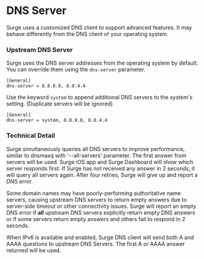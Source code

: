# DNS Server

Surge uses a customized DNS client to support advanced features. It may behave differently from the DNS client of your operating system.

### Upstream DNS Server

Surge uses the DNS server addresses from the operating system by default. You can override them using the `dns-server` parameter.

```
[General]
dns-server = 8.8.8.8, 8.8.4.4
```

Use the keyword `system` to append additional DNS servers to the system's setting. (Duplicate servers will be ignored)

```
[General]
dns-server = system, 8.8.8.8, 8.8.4.4
```


### Technical Detail

Surge simultaneously queries all DNS servers to improve performance, similar to dnsmasq with '--all-servers' parameter. The first answer from servers will be used. Surge iOS app and Surge Dashboard will show which server responds first. If Surge has not received any answer in 2 seconds, it will query all servers again. After four retries, Surge will give up and report a DNS error.

Some domain names may have poorly-performing authoritative name servers, causing upstream DNS servers to return empty answers due to server-side timeout or other connectivity issues. Surge will report an empty DNS error if **all** upstream DNS servers explicitly return empty DNS answers or if some servers return empty answers and others fail to respond in 2 seconds.

When IPv6 is available and enabled, Surge DNS client will send both A and AAAA questions to upstream DNS Servers. The first A or AAAA answer returned will be used.

